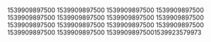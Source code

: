 1539909897500
1539909897500
1539909897500
1539909897500
1539909897500
1539909897500
1539909897500
1539909897500
1539909897500
1539909897500
1539909897500
1539909897500
1539909897500
1539909897500
15399098975001539923579973